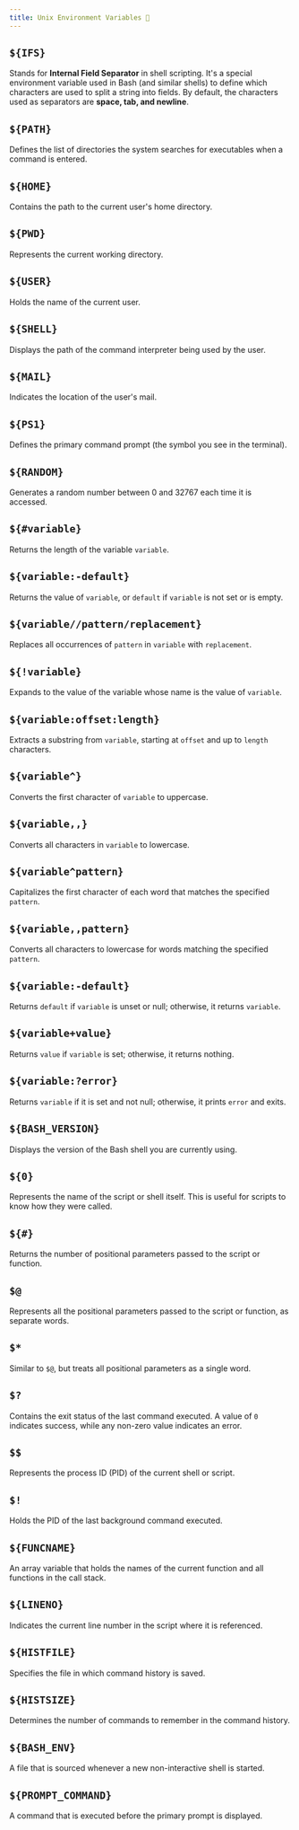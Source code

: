```yaml
---
title: Unix Environment Variables 🌋
---
```

## `${IFS}`

Stands for **Internal Field Separator** in shell scripting. It's a special environment variable used in Bash (and similar shells) to define which characters are used to split a string into fields. By default, the characters used as separators are **space, tab, and newline**.

## `${PATH}`

Defines the list of directories the system searches for executables when a command is entered.

## `${HOME}`

Contains the path to the current user's home directory.

## `${PWD}`

Represents the current working directory.

## `${USER}`

Holds the name of the current user.

## `${SHELL}`

Displays the path of the command interpreter being used by the user.

## `${MAIL}`

Indicates the location of the user's mail.

## `${PS1}`

Defines the primary command prompt (the symbol you see in the terminal).

## `${RANDOM}`

Generates a random number between 0 and 32767 each time it is accessed.

## `${#variable}`

Returns the length of the variable `variable`.

## `${variable:-default}`

Returns the value of `variable`, or `default` if `variable` is not set or is empty.

## `${variable//pattern/replacement}`

Replaces all occurrences of `pattern` in `variable` with `replacement`.

## `${!variable}`

Expands to the value of the variable whose name is the value of `variable`.

## `${variable:offset:length}`

Extracts a substring from `variable`, starting at `offset` and up to `length` characters.

## `${variable^}`

Converts the first character of `variable` to uppercase.

## `${variable,,}`

Converts all characters in `variable` to lowercase.

## `${variable^pattern}`

Capitalizes the first character of each word that matches the specified `pattern`.

## `${variable,,pattern}`

Converts all characters to lowercase for words matching the specified `pattern`.

## `${variable:-default}`

Returns `default` if `variable` is unset or null; otherwise, it returns `variable`.

## `${variable+value}`

Returns `value` if `variable` is set; otherwise, it returns nothing.

## `${variable:?error}`

Returns `variable` if it is set and not null; otherwise, it prints `error` and exits.

## `${BASH_VERSION}`

Displays the version of the Bash shell you are currently using.

## `${0}`

Represents the name of the script or shell itself. This is useful for scripts to know how they were called.

## `${#}`

Returns the number of positional parameters passed to the script or function.

## `$@`

Represents all the positional parameters passed to the script or function, as separate words.

## `$*`

Similar to `$@`, but treats all positional parameters as a single word.

## `$?`

Contains the exit status of the last command executed. A value of `0` indicates success, while any non-zero value indicates an error.

## `$$`

Represents the process ID (PID) of the current shell or script.

## `$!`

Holds the PID of the last background command executed.

## `${FUNCNAME}`

An array variable that holds the names of the current function and all functions in the call stack.

## `${LINENO}`

Indicates the current line number in the script where it is referenced.

## `${HISTFILE}`

Specifies the file in which command history is saved.

## `${HISTSIZE}`

Determines the number of commands to remember in the command history.

## `${BASH_ENV}`

A file that is sourced whenever a new non-interactive shell is started.

## `${PROMPT_COMMAND}`

A command that is executed before the primary prompt is displayed.
